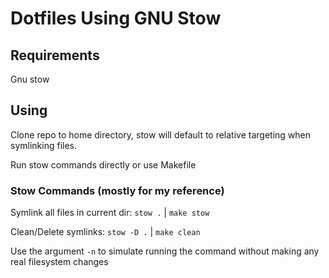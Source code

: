 # Dotfiles Using GNU Stow

## Requirements

Gnu stow

## Using

Clone repo to home directory, stow will default to relative targeting when symlinking files.

Run stow commands directly or use Makefile

### Stow Commands (mostly for my reference)

Symlink all files in current dir: `stow .` | `make stow`

Clean/Delete symlinks: `stow -D .` | `make clean`

Use the argument `-n` to simulate running the command without making any real filesystem changes
